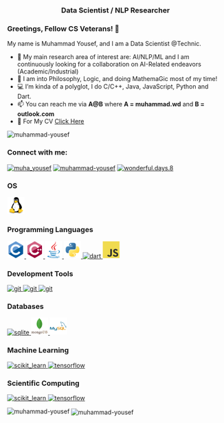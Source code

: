 <h3 align="center">Data Scientist / NLP Researcher</h3>

### Greetings, Fellow CS Veterans! 👋

My name is Muhammad Yousef, and I am a Data Scientist @Technic.

<!--
**Muhammad-Yousef/Muhammad-Yousef** is a ✨ _special_ ✨ repository because its `README.md` (this file) appears on your GitHub profile.

-->

- 🔭 My main research area of interest are: AI/NLP/ML and I am continuously looking for a collaboration on AI-Related endeavors (Academic/Industrial)
- :book: I am into Philosophy, Logic, and doing MathemaGic most of my time!
- :computer: I’m kinda of a polyglot, I do C/C++, Java, JavaScript, Python and Dart.
- 📫 You can reach me via **A@B** where **A = muhammad.wd** and **B = outlook.com**
- 📄 For My CV [Click Here](https://drive.google.com/file/d/1xXuDJkvjgBY5E2EpzTijy7Qic_wTku91/view?usp=sharing)

<p align="left"> <img src="https://komarev.com/ghpvc/?username=muhammad-yousef&label=Profile%20views&color=0e75b6&style=flat" alt="muhammad-yousef" /> </p>

<h3 align="left">Connect with me:</h3>
<p align="left">
<a href="https://twitter.com/muha_yousef" target="blank"><img align="center" src="https://cdn.jsdelivr.net/npm/simple-icons@3.0.1/icons/twitter.svg" alt="muha_yousef" height="30" width="40" /></a>
<a href="https://linkedin.com/in/muhammad-yousef" target="blank"><img align="center" src="https://cdn.jsdelivr.net/npm/simple-icons@3.0.1/icons/linkedin.svg" alt="muhammad-yousef" height="30" width="40" /></a>
<a href="https://fb.com/wonderful.days.8" target="blank"><img align="center" src="https://cdn.jsdelivr.net/npm/simple-icons@3.0.1/icons/facebook.svg" alt="wonderful.days.8" height="30" width="40" /></a>
</p>

<h3 align="left">OS</h3>
<p align="left"> 
  <a href="https://www.linux.org/" target="_blank"> 
    <img src="https://raw.githubusercontent.com/devicons/devicon/master/icons/linux/linux-original.svg" alt="linux" width="40" height="40"/>
  </a> 
</p>

<h3 align="left">Programming Languages</h3>
<p align="left"> 
  
  <a href="https://www.cprogramming.com/" target="_blank"> 
    <img src="https://raw.githubusercontent.com/devicons/devicon/master/icons/c/c-original.svg" alt="c" width="40" height="40"/> 
  </a>
  <a href="https://www.w3schools.com/cpp/" target="_blank"> 
    <img src="https://raw.githubusercontent.com/devicons/devicon/master/icons/cplusplus/cplusplus-original.svg" alt="cplusplus" width="40" height="40"/> 
  </a> 
  
  <a href="https://www.java.com" target="_blank"> 
    <img src="https://raw.githubusercontent.com/devicons/devicon/master/icons/java/java-original.svg" alt="java" width="40" height="40"/>
 </a>
  
  <a href="https://www.python.org" target="_blank"> 
    <img src="https://raw.githubusercontent.com/devicons/devicon/master/icons/python/python-original.svg" alt="python" width="40" height="40"/> 
  </a> 
  
  <a href="https://dart.dev" target="_blank"> 
    <img src="https://www.vectorlogo.zone/logos/dartlang/dartlang-icon.svg" alt="dart" width="40" height="40"/> 
  </a> 
 
 <a href="https://developer.mozilla.org/en-US/docs/Web/JavaScript" target="_blank">
    <img src="https://raw.githubusercontent.com/devicons/devicon/master/icons/javascript/javascript-original.svg" alt="javascript" width="40" height="40"/> 
  </a> 

</p>

<h3 align="left">Development Tools</h3>
<p align="left"> 
  <a href="https://www.gnu.org/software/emacs/" target="_blank"> 
    <img src="https://upload.wikimedia.org/wikipedia/commons/thumb/0/08/EmacsIcon.svg/1024px-EmacsIcon.svg.png" alt="git" width="40" height="40"/> 
  </a> 
  
  <a href="https://jupyter.org/" target="_blank"> 
    <img src="https://miro.medium.com/max/1544/1*_3bGDcNZZydeOA6wHK2kkQ.png" alt="git" width="40" height="40"/> 
  </a> 
  
  <a href="https://git-scm.com/" target="_blank"> 
    <img src="https://www.vectorlogo.zone/logos/git-scm/git-scm-icon.svg" alt="git" width="40" height="40"/> 
  </a> 
  
</p>

<h3 align="left">Databases</h3>
<p align="left"> 
  
  <a href="https://www.sqlite.org/" target="_blank"> 
    <img src="https://www.vectorlogo.zone/logos/sqlite/sqlite-icon.svg" alt="sqlite" width="40" height="40"/>
  </a>
  
  <a href="https://www.mongodb.com/" target="_blank"> 
    <img src="https://raw.githubusercontent.com/devicons/devicon/master/icons/mongodb/mongodb-original-wordmark.svg" alt="mongodb" width="40" height="40"/>
  </a> 
  
  <a href="https://www.mysql.com/" target="_blank">
    <img src="https://raw.githubusercontent.com/devicons/devicon/master/icons/mysql/mysql-original-wordmark.svg" alt="mysql" width="40" height="40"/>
  </a> 
  
</p>

<h3 align="left">Machine Learning</h3>
<p align="left"> 
  <a href="https://scikit-learn.org/" target="_blank"> 
    <img src="https://upload.wikimedia.org/wikipedia/commons/0/05/Scikit_learn_logo_small.svg" alt="scikit_learn" width="40" height="40"/>
  </a> 
  
  <a href="https://www.tensorflow.org" target="_blank"> 
    <img src="https://www.vectorlogo.zone/logos/tensorflow/tensorflow-icon.svg" alt="tensorflow" width="40" height="40"/>
  </a> 
</p>

<h3 align="left">Scientific Computing</h3>
<p align="left"> 
  <a href="https://www.wolfram.com/mathematica/" target="_blank"> 
    <img src="https://cdn.freebiesupply.com/logos/large/2x/mathematica-logo-png-transparent.png" alt="scikit_learn" width="40" height="40"/>
  </a> 
  
  <a href="https://www.sagemath.org/" target="_blank"> 
    <img src="https://pbs.twimg.com/profile_images/464486563427004417/CoAviUnx_400x400.png" alt="tensorflow" width="40" height="40"/>
  </a> 
</p>




<p><img align="left" src="https://github-readme-stats.vercel.app/api/top-langs?username=muhammad-yousef&show_icons=true&locale=en&layout=compact" alt="muhammad-yousef" /></p>

<p>&nbsp;<img align="center" src="https://github-readme-stats.vercel.app/api?username=muhammad-yousef&show_icons=true&locale=en" alt="muhammad-yousef" /></p>
